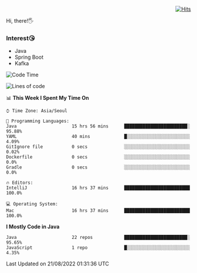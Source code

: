 <div align=right>
  
[![Hits](https://hits.seeyoufarm.com/api/count/incr/badge.svg?url=https%3A%2F%2Fgithub.com%2Fjeff-seyong)](https://hits.seeyoufarm.com)

</div>


Hi, there!🖐

### Interest😘

- Java
- Spring Boot
- Kafka
<!--

<div align=center>
  
[![Gmail Badge](https://img.shields.io/badge/Gmail-d14836?style=flat&logo=Gmail&logoColor=white&link=mailto:sedragon.kim@gmail.com)](mailto:sedragon.kim@gmail.com) 

</div>

-->

<!--
- Computer Science
- [Algorithm Study](https://github.com/2020-ASW/seyong-kim)
- JPA
- [Design Pattern](https://github.com/jeff-seyong/Design-Pattern)
-->



<!--START_SECTION:waka-->
![Code Time](http://img.shields.io/badge/Code%20Time-34%20hrs%2050%20mins-blue)

![Lines of code](https://img.shields.io/badge/From%20Hello%20World%20I%27ve%20Written-56%20Thousand%20lines%20of%20code-blue)

📊 **This Week I Spent My Time On** 

```text
⌚︎ Time Zone: Asia/Seoul

💬 Programming Languages: 
Java                     15 hrs 56 mins      ████████████████████████░   95.88% 
YAML                     40 mins             █░░░░░░░░░░░░░░░░░░░░░░░░   4.09% 
GitIgnore file           0 secs              ░░░░░░░░░░░░░░░░░░░░░░░░░   0.02% 
Dockerfile               0 secs              ░░░░░░░░░░░░░░░░░░░░░░░░░   0.0% 
Gradle                   0 secs              ░░░░░░░░░░░░░░░░░░░░░░░░░   0.0%

🔥 Editors: 
IntelliJ                 16 hrs 37 mins      █████████████████████████   100.0%

💻 Operating System: 
Mac                      16 hrs 37 mins      █████████████████████████   100.0%

```

**I Mostly Code in Java** 

```text
Java                     22 repos            ████████████████████████░   95.65% 
JavaScript               1 repo              █░░░░░░░░░░░░░░░░░░░░░░░░   4.35%

```



 Last Updated on 21/08/2022 01:31:36 UTC
<!--END_SECTION:waka-->
